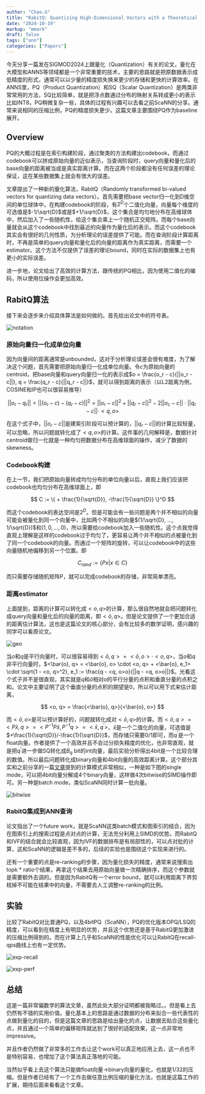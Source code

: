 ```yaml
---
author: "Chao.G"
title: "RabitQ: Quantizing High-Dimensional Vectors with a Theoretical Error Bound for Approximate Nearest Neighbor Search"
date: "2024-10-19"
markup: "mmark"
draft: false
tags: ["ann"]
categories: ["Papers"]
---
```


今天分享一篇发在SIGMOD2024上跟量化（Quantization）有关的论文，量化在大模型和ANNS等领域都是一个非常重要的技术，主要的思路就是把原数据表示成低精度的形式，通常可以以少量的精度损失换来更少的存储和更快的计算效率。在ANNS里，PQ（Product Quantization）和SQ（Scalar Quantization）是两类非常常用的方法，SQ比较简单，就是把浮点数通过分布的映射关系转成更小的表示比如INT8，PQ稍微复杂一些，具体的过程有兴趣可以去看之前ScaNN的分享。通常来说相同的压缩比例，PQ的精度损失更少。这篇文章主要围绕PQ作为baseline展开。

## Overview

PQ的大概过程是在索引构建阶段，通过聚类的方法构建出codebook，而通过codebook可以拼成原始向量的近似表示，当查询阶段时，query向量和量化后的base向量的距离被当成是真实距离计算。而在这两个阶段都没有任何误差的理论保证，这在某些数据集上就会有很大的误差。

文章提出了一种新的量化算法，RabitQ（Randomly transformed bi-valued vectors for quantizing data vectors）。首先需要把base vector归一化到D维空间的单位球体中，在构建codebook的阶段，有$2^D$个二值化向量，向量每个维度的可选值是$-1/\sqrt{D}$或是$+1/\sqrt{D}$，这个集合是均匀地分布在高维球体中，然后加入了一些随机性，给这个集合乘上一个随机正交矩阵。而每个base向量就会从这个codebook中找到最近的向量作为量化后的表示。而这个codebook其实会有很好的几何性质，为分析理论的误差提供了可能。而在查询阶段计算距离时，不再是简单的query向量和量化后的向量的距离作为真实距离，而需要一个estimator。这个方法不仅提供了误差的理论bound，同时在实际的数据集上也有更小的实际误差。

进一步地，论文给出了高效的计算方法，跟传统的PQ相比，因为使用二值化的编码，所以使用位操作会更加高效。

## RabitQ算法

接下来会逐步来介绍具体算法是如何做的。首先给出论文中的符号表。

![notation](/assets/rabitq-notation.png)

### 原始向量归一化成单位向量

因为向量间的距离通常是unbounded，这对于分析理论误差会很有难度，为了解决这个问题，首先需要把原始向量归一化成单位向量。令$c$为原始向量的centroid，把base向量和query向量归一化的表示成$o = \frac{o_r - c}{||o_r - c||}, q = \frac{q_r - c}{||q_r - c||}$，就可以得到距离的表示（以L2距离为例，COSINE和IP也可以很容易推导）

$$
||o_r - q_r|| = ||(o_r - c) - (q_r - c)||^2 = ||o_r - c||^2 + ||q_r - c||^2 - 2 ||o_c - c|| \cdot ||q_r - c|| \cdot <q, o>
$$

在这个式子中，$||o_r - c||$是建索引阶段可以预计算的，$||q_r - c||$的计算比较轻量，可以忽略，所以问题就转化成了$<q, o>$的计算。这件事的几何解释是，数据针对centroid做归一化就是一种均匀把数据分布在高维球面的操作，减少了数据的skewness。

### Codebook构建

在上一节，我们把原始向量转成均匀分布的单位向量以后，直观上我们应该把codebook也均匀分布在高维球面上，即

$$
C := \{ + \frac{1}{\sqrt{D}}, -\frac{1}{\sqrt{D}} \}^D
$$

而这个codebook的表达空间是$2^D$。但是可能会有一些问题是两个并不相似的向量可能会被量化到同一个向量中，比如两个不相似的向量$(1/\sqrt{D}, ..., 1/\sqrt{D})$和$(1, 0, ..., 0)$，所以需要给codebook加入一些随机性。这个点我觉得直观上理解是这样的codebook过于均匀了，更容易让两个并不相似的点被量化到了同一个codebook的向量。而通过一个矩阵的旋转，可以让codebook中的这些向量随机地偏移到另一个位置。即

$$
C_{rand} := \{ Px | x \in C \}
$$

而只需要存储随机矩阵P，就可以完成codebook的存储，非常简单漂亮。

### 距离estimator

上面提到，距离的计算可以转化成$<o, q>$的计算，那么很自然地就会把问题转化成query向量和量化后的向量的距离，即$<\bar{o}, q>$。但是论文提供了一个更加合适的距离估计算法，这也是这篇论文的核心部分，会有比较多的数学证明，感兴趣的同学可以看原论文。

![geo](/assets/rabitq-geo.png)

当$o$和$q$是平行向量时，可以很容易得到$<\bar{o}, q> = <\bar{o}, o> \cdot <o, q>$，当$o$和$q$非平行向量时，$<\bar{o}, q> = <\bar{o}, o> \cdot <o, q> + <\bar{o}, e_1> \cdot \sqrt{1 - <o, q>^2}, e_1 := \frac{q - <q, o>o}{||q - <q, o>o||}$。光看这个式子并不是很直观，其实就是$q$和$\bar{o}$相对$o$的平行分量的点积和垂直分量的点积之和。论文中主要证明了这个垂直分量的点积的期望是0，所以可以用下式来估计距离，

$$
<o, q> = \frac{<\bar{o}, q>}{<\bar{o}, o>}
$$

而$<\bar{o}, o>$是可以预计算好的，问题就转化成对$<\bar{o}, q>$的计算。而$<\bar{o}, q> = <P\bar{x}, q> = <P^{-1}P\bar{x}, P^{-1}q>= <\bar{x}, q^{'}>$，$\bar{x}$是一个二值化的向量，可选值是$+\frac{1}{\sqrt{D}}/-\frac{1}{\sqrt{D}}$，而存储只需要0/1即可，而$q^{'}$是一个float向量。作者提供了一个高效并且不会过分损失精度的优化，也非常直观，就是把$q^{'}$进一步做SQ转化成$B_q$ bit的int向量，最后实验分析得出4bit是一个比较合理的数值。所以最后问题转化成binary向量和4bit向量的高效距离计算。这个部分其实和之前分享的一篇[文章](https://zhuanlan.zhihu.com/p/690044575)提到的计算模式非常相似，一种是如下图的single mode，可以把4bit向量分解成4个binary向量，这样做4次bitwise的SIMD操作即可。另一种是batch mode，类似ScaNN同时计算一批向量。

![bitwise](/assets/rabitq-bitwise.png)

### RabitQ集成到ANN查询

论文指出了一个future work，就是ScaNN这类batch模式和图索引的结合，因为在图索引上的搜索过程是点对点的计算，无法充分利用上SIMD的优势。而RabitQ和IVF的结合就会比较直观，因为IVF的数据排布是有局部性的，可以点对批的计算，这和ScaNN的逻辑是差不多的，后续的实验也是围绕这个实现来进行的。

还有一个重要的点是re-ranking的步骤，因为量化损失的精度，通常来说搜索出topk * ratio个结果，再拿这个结果去用原始向量做一次精确排序，而这个参数就是需要额外去调的。但是因为RabitQ有一个error bound，就可以利用距离下界剪枝掉不可能在结果中的向量，不需要去人工调整re-ranking的比例。


## 实验

比较了RabitQ对比普通PQ，以及4bitPQ（ScaNN），PQ的优化版本OPQ/LSQ的精度，可以看到在精度上有明显的优势，并且这个优势还是基于RabitQ更加激进的压缩比例得到的。而在计算上几乎和ScaNN的性能优化可以让RabitQ在recall-qps曲线上也有一定优势。

![exp-recall](/assets/rabitq-recall.png)


![exp-perf](/assets/rabitq-perf.png)

## 总结

这是一篇非常偏数学的算法文章，虽然此处大部分证明都被我略过。。但是看上去仍然有不错的实用价值。量化基本上的思路是通过数据的分布来拟合一些代表性的点做到量化的目的，但是这篇文章的思路是给出量化的点，让数据去贴合这些量化点，并且通过一个简单的偏移矩阵就达到了很好的适配效果，这一点非常地impressive。

并且作者仍然做了非常多的工作去让这个work可以真正地应用上去，这一点也不是特别容易，也增加了这个算法真正落地的可能。

当然似乎看上去这个算法只能做float向量->binary向量的量化，也就是1/32的压缩。但是作者已经有了一个工作去做任意比例压缩的量化方法，也就是这篇工作的扩展，期待后面来看看这个文章。